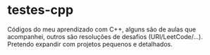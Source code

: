 # testes-cpp

Códigos do meu aprendizado com C++, alguns são de aulas que acompanhei, outros são resoluções de desafios (URI/LeetCode/...).
Pretendo expandir com projetos pequenos e detalhados.
